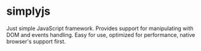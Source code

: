 simplyjs
========

Just simple JavaScript framework. Provides support for manipulating with DOM and events handling. Easy for use, optimized for performance, native browser's support first.
